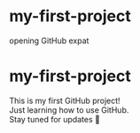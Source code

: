 # my-first-project
opening GitHub expat 
# my-first-project

This is my first GitHub project!  
Just learning how to use GitHub.  
Stay tuned for updates 🚀

